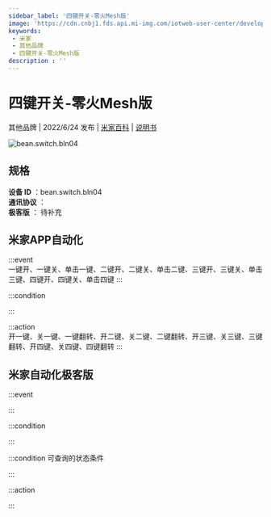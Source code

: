 ```yaml
---
sidebar_label: '四键开关-零火Mesh版'
image: 'https://cdn.cnbj1.fds.api.mi-img.com/iotweb-user-center/developer_1678870954538OOHcYjmT.png?GalaxyAccessKeyId=AKVGLQWBOVIRQ3XLEW&Expires=9223372036854775807&Signature=JlEcRRYo1EwClbLoVQqpC4YRopk='
keywords: 
 - 米家
 - 其他品牌
 - 四键开关-零火Mesh版
description : ''
---
```

# 四键开关-零火Mesh版

其他品牌 | 2022/6/24 发布 | [米家百科](https://home.mi.com/webapp/content/baike/product/index.html?model=bean.switch.bln04) | [说明书](https://home.mi.com/views/introduction.html?model=bean.switch.bln04&region=cn)

![bean.switch.bln04](https://cdn.cnbj1.fds.api.mi-img.com/iotweb-user-center/developer_1678870954538OOHcYjmT.png?GalaxyAccessKeyId=AKVGLQWBOVIRQ3XLEW&Expires=9223372036854775807&Signature=JlEcRRYo1EwClbLoVQqpC4YRopk=)

## 规格  
> 
**设备 ID** ：bean.switch.bln04  
**通讯协议** ：  
**极客版**  ： 待补充 


## 米家APP自动化  

:::event  
一键开、一键关、单击一键、二键开、二键关、单击二键、三键开、三键关、单击三键、四键开、四键关、单击四键
:::

:::condition  

:::

:::action   
开一键、关一键、一键翻转、开二键、关二键、二键翻转、开三键、关三键、三键翻转、开四键、关四键、四键翻转
:::

## 米家自动化极客版  

:::event  

:::

:::condition  

:::

:::condition 可查询的状态条件  

:::

:::action  

:::

        

